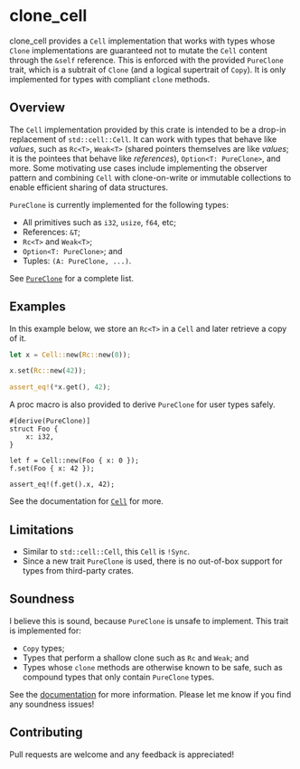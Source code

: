 # clone_cell

clone_cell provides a `Cell` implementation that works with types whose `Clone`
implementations are guaranteed not to mutate the `Cell` content through the `&self`
reference. This is enforced with the provided `PureClone` trait, which is a subtrait
of `Clone` (and a logical supertrait of `Copy`). It is only implemented for types
with compliant `clone` methods.

## Overview

The `Cell` implementation provided by this crate is intended to be a drop-in
replacement of `std::cell::Cell`. It can work with types that behave like *values*,
such as `Rc<T>`, `Weak<T>` (shared pointers themselves are like *values*; it is the
pointees that behave like *references*), `Option<T: PureClone>`, and more. Some
motivating use cases include implementing the observer pattern and combining `Cell`
with clone-on-write or immutable collections to enable efficient sharing of data
structures.

`PureClone` is currently implemented for the following types:
- All primitives such as `i32`, `usize`, `f64`, etc;
- References: `&T`;
- `Rc<T>` and `Weak<T>`;
- `Option<T: PureClone>`; and
- Tuples: `(A: PureClone, ...)`.

See [`PureClone`] for a complete list.

[`PureClone`]: https://docs.rs/clone_cell/latest/clone_cell/clone/trait.PureClone.html

## Examples

In this example below, we store an `Rc<T>` in a `Cell` and later retrieve a copy of it.
```rust
let x = Cell::new(Rc::new(0));

x.set(Rc::new(42));

assert_eq!(*x.get(), 42);
```

A proc macro is also provided to derive `PureClone` for user types safely.
```
#[derive(PureClone)]
struct Foo {
    x: i32,
}

let f = Cell::new(Foo { x: 0 });
f.set(Foo { x: 42 });

assert_eq!(f.get().x, 42);
```

See the documentation for [`Cell`] for more.

[`Cell`]: https://docs.rs/clone_cell/latest/clone_cell/cell/struct.Cell.html

## Limitations

- Similar to `std::cell::Cell`, this `Cell` is `!Sync`.
- Since a new trait `PureClone` is used, there is no out-of-box support for types from third-party crates.

## Soundness

I believe this is sound, because `PureClone` is unsafe to implement. This trait is implemented for:
- `Copy` types;
- Types that perform a shallow clone such as `Rc` and `Weak`; and
- Types whose `clone` methods are otherwise known to be safe, such as compound types that only contain `PureClone` types.

See the [documentation] for more information. Please let me know if you find any soundness issues!

[documentation]: https://docs.rs/clone_cell/

## Contributing

Pull requests are welcome and any feedback is appreciated!